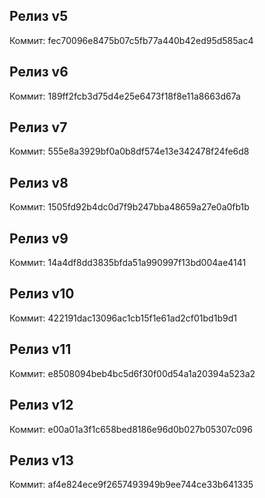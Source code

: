 ## Релиз v5
Коммит: fec70096e8475b07c5fb77a440b42ed95d585ac4
## Релиз v6
Коммит: 189ff2fcb3d75d4e25e6473f18f8e11a8663d67a
## Релиз v7
Коммит: 555e8a3929bf0a0b8df574e13e342478f24fe6d8
## Релиз v8
Коммит: 1505fd92b4dc0d7f9b247bba48659a27e0a0fb1b
## Релиз v9
Коммит: 14a4df8dd3835bfda51a990997f13bd004ae4141
## Релиз v10
Коммит: 422191dac13096ac1cb15f1e61ad2cf01bd1b9d1
## Релиз v11
Коммит: e8508094beb4bc5d6f30f00d54a1a20394a523a2
## Релиз v12
Коммит: e00a01a3f1c658bed8186e96d0b027b05307c096
## Релиз v13
Коммит: af4e824ece9f2657493949b9ee744ce33b641335
